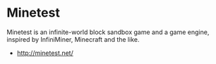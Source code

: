# Minetest

Minetest is an infinite-world block sandbox game and a game engine, inspired by InfiniMiner, Minecraft and the like.

- http://minetest.net/
